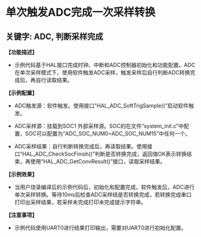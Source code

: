 # 单次触发ADC完成一次采样转换
## 关键字: ADC, 判断采样完成

**【功能描述】**
+ 示例代码基于HAL接口完成时钟、中断和ADC控制器初始化和功能配置。ADC在单次采样模式下，使用软件触发ADC采样，触发采样后自行判断ADC转换完成后，再自行读取结果。

**【示例配置】**
+ ADC触发源：软件触发。使用接口"HAL_ADC_SoftTrigSample()”启动软件触发。

+ ADC采样源：挂载到SOC1 外部采样源。SOC的在文件“system_init.c”中配置，SOC可以配置为“ADC_SOC_NUM0~ADC_SOC_NUM15”中任何一个。

+ ADC采样结果：自行判断转换完成后，再读取结果。使用接口“HAL_ADC_CheckSocFinish()”判断是否转换完成，返回值OK表示转换结束，再使用“HAL_ADC_GetConvResult()”接口，读取采样结果。

**【示例效果】**
+ 当用户烧录编译后的示例代码后，初始化和配置完成，软件触发后，ADC进行单次采样转换。等待10ms后检查ADC采样结是否转换完成，若转换完成串口打印出采样结果，若采样未完成打印未完成提示字符串。

**【注意事项】**
+ 示例代码使用UART0进行结果打印输出，需要对UART0进行初始化配置。
